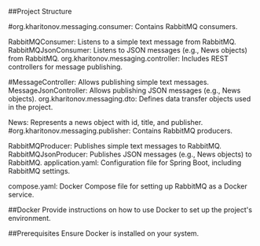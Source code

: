 ##Project Structure

#org.kharitonov.messaging.consumer: Contains RabbitMQ consumers.

RabbitMQConsumer: Listens to a simple text message from RabbitMQ.
RabbitMQJsonConsumer: Listens to JSON messages (e.g., News objects) from RabbitMQ.
org.kharitonov.messaging.controller: Includes REST controllers for message publishing.

#MessageController: Allows publishing simple text messages.
MessageJsonController: Allows publishing JSON messages (e.g., News objects).
org.kharitonov.messaging.dto: Defines data transfer objects used in the project.

News: Represents a news object with id, title, and publisher.
#org.kharitonov.messaging.publisher: Contains RabbitMQ producers.

RabbitMQProducer: Publishes simple text messages to RabbitMQ.
RabbitMQJsonProducer: Publishes JSON messages (e.g., News objects) to RabbitMQ.
application.yaml: Configuration file for Spring Boot, including RabbitMQ settings.

compose.yaml: Docker Compose file for setting up RabbitMQ as a Docker service.


##Docker
Provide instructions on how to use Docker to set up the project's environment.

##Prerequisites
Ensure Docker is installed on your system.
